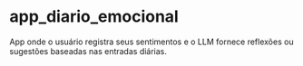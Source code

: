 # app_diario_emocional
App onde o usuário registra seus sentimentos e o LLM fornece reflexões ou sugestões baseadas nas entradas diárias.
